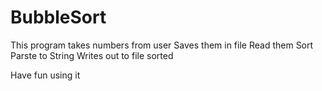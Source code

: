# BubbleSort
This program takes numbers from user
Saves them in file
Read them
Sort
Parste to String
Writes out to file sorted

Have fun using it
